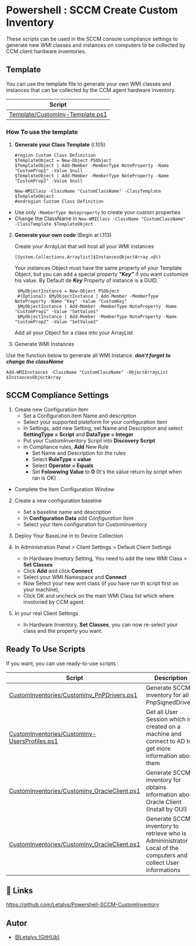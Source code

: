
# Powershell : SCCM Create Custom Inventory

These scripts can be used in the SCCM console compliance settings to generate new WMI classes and instances on computers to be collected by CCM client hardware inventories.

## Template 

You can use the template file to generate your own WMI classes and instances that can be collected by the CCM agent hardware inventory.

| Script    |
|-----------|
| [Template/CustomInv-Template.ps1](./Template/CustomInv-Template.ps1) |

### How To use the template

1. **Generate your Class Template** (l.105)
    
    ```
    #region Custom Class Definition
    $TemplateObject = New-Object PSObject
    $TemplateObject | Add-Member -MemberType NoteProperty -Name "CustomProp1" -Value $null
    $TemplateObject | Add-Member -MemberType NoteProperty -Name "CustomProp2" -Value $null

    New-WMIClass -ClassName "CustomClassName" -ClassTemplate $TemplateObject
    #endregion Custom Class Definition
    ```
- Use only `-MemberType Noteproperty` to create your custom properties
- Change the ClassName in `New-WMIClass -ClassName "CustomClassName" -ClassTemplate $TemplateObject`

2. **Generate your own code** (Begin at l.113)

   Create your ArrayList that will host all your WMI instances
   ```
   [System.Collections.Arraylist]$InstancesObjectArray =@()
   ```

   Your instances Object must have the same property of your Template Object, but you can add a special property ***"Key"*** if you want customize his value. By Default de ***Key*** Property of instance is a GUID.

   ```
    $MyObjectInstance = New-Object PSObject
    #(Optional) $MyObjectInstance | Add-Member -MemberType NoteProperty -Name "Key" -Value "CustomKey"
    $MyObjectInstance | Add-Member -MemberType NoteProperty -Name "CustomProp1" -Value "SetValue1"
    $MyObjectInstance | Add-Member -MemberType NoteProperty -Name "CustomProp2" -Value "SetValue2"
   ```
   Add all your Object for a class into your ArrayList


3. Generate WMI Instances

Use the function below to generate all WMI Instance. 
***don't forget to change the className***

```
Add-WMIInstances -ClassName "CustomClassName" -ObjectArrayList $InstancesObjectArray
```




## SCCM Compliance Settings

1. Create new Configuration item
    - Set a Configuration item Name and description
    - Select your supported plateform for your configuration item
    - In Settings, add new Setting, set Name and Description and select **SettingType = Script** and **DataType = Integer**
    - Put your CustomInventory Script into **Discovery Script**
    - In Compliance rules, **Add** New Rule
        - Set Name and Description for the rules
        - Select **RuleType = value**
        - Select **Operator = Equals**
        - Set **Folowwing Value** to **0** (It's the value return by script when ran is OK)
- Complete the Item Configuration Window

2. Create a new configuration baseline
    - Set a baseline name and description
    - In **Configuration Data** add *Configuration Item*
    - Select your Item configuration for CustomInventory

3. Deploy Your BaseLine in to Device Collection

4. In Administration Panel > Client Settings > Default Client Settings
    - In Hardware Invetory Setting, You need to add the new WMI Class > **Set Classes**
    - Click **Add** and click **Connect**
    - Select your WMI Namespace and **Connect**
    - Now Select your new wmi class (if you have run th script first on your machine),
    - Click OK and uncheck on the main WMI Class list which where invotoried by CCM agent.

5. In your real Client Settings
    - In Hardware Inventory, **Set Classes**, you can now re-select your class and the property you want.

    

## Ready To Use Scripts

If you want, you can use ready-to-use scripts :

|Script|Description|
|-|-|
|[CustomInventories/CustomInv_PnPDrivers.ps1](./CustomInventories/CustomInv-PnPDrivers.ps1)| Generate SCCM inventory for all PnpSignedDrivers |
|[CustomInventories/CustomInv-UsersProfiles.ps1](./CustomInventories/CustomInv-UsersProfiles.ps1)| Get all User Session which is created on a machine and connect to AD to get more information about them |
|[CustomInventories/CustomInv_OracleClient.ps1](./CustomInventories/CustomInv-OracleClient.ps1)| Generate SCCM inventory for obtains information about Oracle Client (Install by OUI) |
|[CustomInventories/CustomInv_OracleClient.ps1](./CustomInventories/CustomInv-LocalAdmin.ps1)| Generate SCCM inventory to retrieve who is Admininistrator Local of the computers and collect User informations |



## 🔗 Links
https://github.com/Letalys/Powershell-SCCM-CustomInventory


## Autor
- [@Letalys (GitHUb)](https://www.github.com/Letalys)
